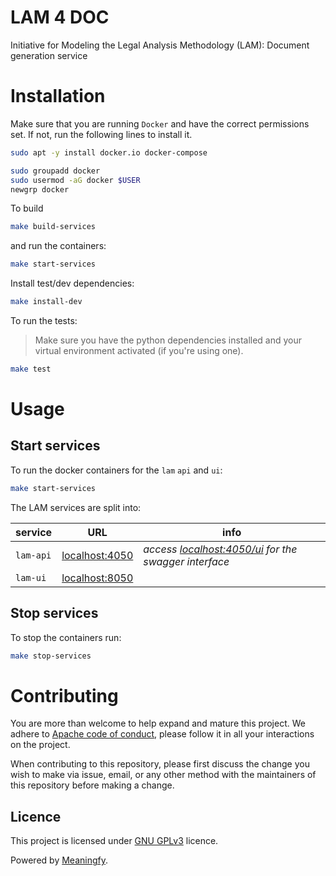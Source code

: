 # LAM 4 DOC
Initiative for Modeling the Legal Analysis Methodology (LAM): Document generation service

# Installation

Make sure that you are running `Docker` and have the correct permissions set. If not, run the following lines to install it. 

```bash
sudo apt -y install docker.io docker-compose

sudo groupadd docker
sudo usermod -aG docker $USER
newgrp docker
```

To build 
```bash
make build-services
```
and run the containers:
```bash
make start-services
```

Install test/dev dependencies:

```bash
make install-dev
```

To run the tests:
> Make sure you have the python dependencies installed and your virtual environment activated (if you're using one).
```bash
make test
```

# Usage

## Start services
To run the docker containers for the `lam` `api` and `ui`:

```bash
make start-services
```

The LAM services are split into:

service | URL | info
------- | ------- | ----
`lam-api` | [localhost:4050](http://localhost:4050) | _access [localhost:4050/ui](http://localhost:4050/ui) for the swagger interface_ 
`lam-ui` | [localhost:8050](http://localhost:8050) |

## Stop services
To stop the containers run:
```bash
make stop-services
```

# Contributing
You are more than welcome to help expand and mature this project. We adhere to [Apache code of conduct](https://www.apache.org/foundation/policies/conduct), please follow it in all your interactions on the project.   

When contributing to this repository, please first discuss the change you wish to make via issue, email, or any other method with the maintainers of this repository before making a change.

## Licence 
This project is licensed under [GNU GPLv3](https://www.gnu.org/licenses/gpl-3.0.en.html) licence. 

Powered by [Meaningfy](https://github.com/meaningfy-ws).